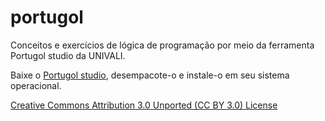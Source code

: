 # portugol
Conceitos e exercícios de lógica de programação por meio da ferramenta Portugol studio da UNIVALI.

Baixe o [Portugol studio](http://downloads.sourceforge.net/project/portugolstudio/2.2/Multi-Plataforma/ps-2.2-multi-plataforma.zip?r=http%3A%2F%2Flite.acad.univali.br%2Fportugol%2F&ts=1476925187&use_mirror=nbtelecom), desempacote-o e instale-o em seu sistema operacional.

[Creative Commons Attribution 3.0 Unported (CC BY 3.0) License](http://creativecommons.org/licenses/by/3.0/)
